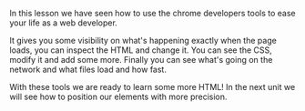 In this lesson we have seen how to use the chrome developers tools to ease your life as a web developer.

It gives you some visibility on what's happening exactly when the page loads, you can inspect the HTML and change it. You can see the CSS, modify it and add some more. Finally you can see what's going on the network and what files load and how fast.

With these tools we are ready to learn some more HTML! In the next unit we will see how to position our elements with more precision.